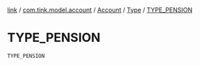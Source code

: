 [link](../../../index.md) / [com.tink.model.account](../../index.md) / [Account](../index.md) / [Type](index.md) / [TYPE_PENSION](./-t-y-p-e_-p-e-n-s-i-o-n.md)

# TYPE_PENSION

`TYPE_PENSION`